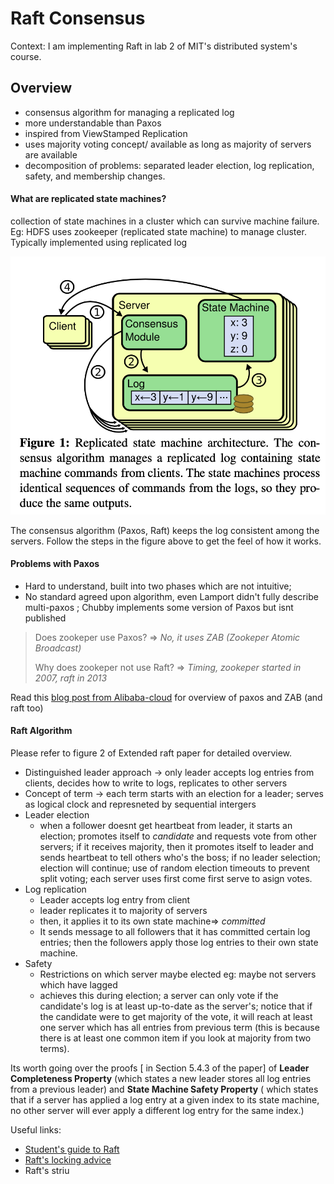 # Raft Consensus

Context: I am implementing Raft in lab 2 of MIT's distributed system's course. 

## Overview

- consensus algorithm for managing a replicated log
- more understandable than Paxos
- inspired from ViewStamped Replication
- uses majority voting concept/ available as long as majority of servers are available
- decomposition of problems: separated leader election, log replication, safety, and membership changes.

#### What are replicated state machines?

collection of state machines  in a cluster which can survive machine failure. Eg: HDFS uses zookeeper (replicated state machine) to manage cluster. Typically implemented using replicated log

![Screen Shot 2020-05-30 at 11.57.19 AM](https://raw.githubusercontent.com/vksah32/screenshots/master/Screen_Shot_2020-05-30_at_11.57.19_AM.png)

The consensus algorithm (Paxos, Raft) keeps the log consistent among the servers. Follow the steps in the figure above to get the feel of how it works.



#### Problems with Paxos

- Hard to understand, built into two phases which are not intuitive; 
- No standard agreed upon algorithm, even Lamport didn't fully describe multi-paxos ; Chubby implements some version of Paxos but isnt published

> Does zookeper use Paxos? => *No, it uses ZAB (Zookeper Atomic Broadcast)*
>
> Why does zookeper not use Raft? => *Timing, zookeper started in 2007, raft in 2013*

Read this [blog post from Alibaba-cloud]( https://www.alibabacloud.com/blog/a-brief-analysis-of-consensus-protocol-from-logical-clock-to-raft_594675) for overview of paxos and ZAB (and raft too)

#### Raft Algorithm

Please refer to figure 2 of Extended raft paper for detailed overview.

- Distinguished leader approach -> only leader accepts log entries from clients,  decides how to write to logs, replicates to other servers
- Concept of term -> each term starts with an election for a leader; serves as logical clock and represneted by sequential intergers
- Leader election
  - when a follower doesnt get heartbeat from leader, it starts an election; promotes itself to *candidate* and requests vote from other servers; if it receives majority, then it promotes itself to leader and sends heartbeat to tell others who's the boss; if no leader selection; election will continue; use of random election timeouts to prevent split voting; each server uses first come first serve to asign votes.
- Log replication
  - Leader accepts log entry from client
  - leader replicates it to majority of servers
  - then, it applies it to its own state machine=> *committed*
  - It sends message to all followers that it has committed certain log entries; then the followers apply those log entries to their own state machine.    
- Safety 
  - Restrictions on which server maybe elected eg: maybe not servers which have lagged
  - achieves this during election; a server can only vote if the candidate's log is at least up-to-date as the server's; notice that if the candidate were to get majority of the vote, it will reach at least one server which has all entries from previous term (this is because there is at least one common item if you look at majority from two terms).

Its worth going over the proofs [ in Section 5.4.3 of the paper] of **Leader Completeness Property** (which states a new leader stores all log entries from a previous leader) and **State Machine Safety Property** ( which states that if a server has applied a log entry at a given index to its state machine, no other server will ever apply a different log entry for the same index.)





Useful links:

- [Student's guide to Raft](https://thesquareplanet.com/blog/students-guide-to-raft/)
- [Raft's locking advice](https://pdos.csail.mit.edu/6.824/labs/raft-locking.txt)
- Raft's striu

